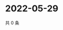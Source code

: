 # 2022-05-29

共 0 条

<!-- BEGIN WEIBO -->
<!-- 最后更新时间 Sun May 29 2022 19:11:42 GMT+0800 (China Standard Time) -->

<!-- END WEIBO -->
